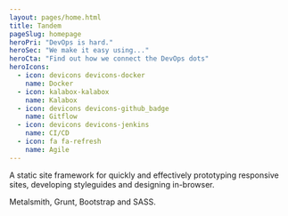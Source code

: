 ```yaml
---
layout: pages/home.html
title: Tandem
pageSlug: homepage
heroPri: "DevOps is hard."
heroSec: "We make it easy using..."
heroCta: "Find out how we connect the DevOps dots"
heroIcons:
  - icon: devicons devicons-docker
    name: Docker
  - icon: kalabox-kalabox
    name: Kalabox
  - icon: devicons devicons-github_badge
    name: Gitflow
  - icon: devicons devicons-jenkins
    name: CI/CD
  - icon: fa fa-refresh
    name: Agile
---
```

A static site framework for quickly and effectively prototyping responsive sites, developing styleguides and designing in-browser.


Metalsmith, Grunt, Bootstrap and SASS.
